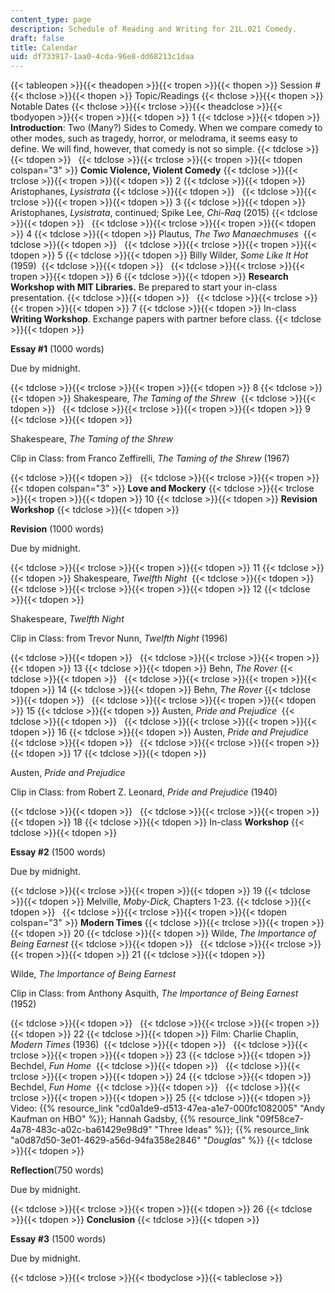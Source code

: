 ```yaml
---
content_type: page
description: Schedule of Reading and Writing for 21L.021 Comedy.
draft: false
title: Calendar
uid: df733917-1aa0-4cda-96e8-dd68213c1daa
---
```

{{< tableopen >}}{{< theadopen >}}{{< tropen >}}{{< thopen >}}
Session #
{{< thclose >}}{{< thopen >}}
Topic/Readings
{{< thclose >}}{{< thopen >}}
Notable Dates
{{< thclose >}}{{< trclose >}}{{< theadclose >}}{{< tbodyopen >}}{{< tropen >}}{{< tdopen >}}
1
{{< tdclose >}}{{< tdopen >}}
**Introduction**: Two (Many?) Sides to Comedy. When we compare comedy to other modes, such as tragedy, horror, or melodrama, it seems easy to define. We will find, however, that comedy is not so simple.
{{< tdclose >}}{{< tdopen >}}
 
{{< tdclose >}}{{< trclose >}}{{< tropen >}}{{< tdopen colspan="3" >}}
**Comic Violence, Violent Comedy**
{{< tdclose >}}{{< trclose >}}{{< tropen >}}{{< tdopen >}}
2
{{< tdclose >}}{{< tdopen >}}
Aristophanes, *Lysistrata*
{{< tdclose >}}{{< tdopen >}}
 
{{< tdclose >}}{{< trclose >}}{{< tropen >}}{{< tdopen >}}
3
{{< tdclose >}}{{< tdopen >}}
Aristophanes, *Lysistrata*, continued; Spike Lee, *Chi-Raq* (2015)
{{< tdclose >}}{{< tdopen >}}
 
{{< tdclose >}}{{< trclose >}}{{< tropen >}}{{< tdopen >}}
4
{{< tdclose >}}{{< tdopen >}}
Plautus, *The Two Manaechmuses* 
{{< tdclose >}}{{< tdopen >}}
 
{{< tdclose >}}{{< trclose >}}{{< tropen >}}{{< tdopen >}}
5
{{< tdclose >}}{{< tdopen >}}
Billy Wilder, *Some Like It Hot* (1959) 
{{< tdclose >}}{{< tdopen >}}
 
{{< tdclose >}}{{< trclose >}}{{< tropen >}}{{< tdopen >}}
6
{{< tdclose >}}{{< tdopen >}}
**Research Workshop with MIT Libraries.** Be prepared to start your in-class presentation.
{{< tdclose >}}{{< tdopen >}}
 
{{< tdclose >}}{{< trclose >}}{{< tropen >}}{{< tdopen >}}
7
{{< tdclose >}}{{< tdopen >}}
In-class **Writing Workshop**. Exchange papers with partner before class.
{{< tdclose >}}{{< tdopen >}}

**Essay #1** (1000 words) 

Due by midnight.

{{< tdclose >}}{{< trclose >}}{{< tropen >}}{{< tdopen >}}
8
{{< tdclose >}}{{< tdopen >}}
Shakespeare, *The Taming of the Shrew* 
{{< tdclose >}}{{< tdopen >}}
 
{{< tdclose >}}{{< trclose >}}{{< tropen >}}{{< tdopen >}}
9
{{< tdclose >}}{{< tdopen >}}

Shakespeare, *The Taming of the Shrew* 

Clip in Class: from Franco Zeffirelli, *The Taming of the Shrew* (1967)

{{< tdclose >}}{{< tdopen >}}
 
{{< tdclose >}}{{< trclose >}}{{< tropen >}}{{< tdopen colspan="3" >}}
**Love and Mockery**
{{< tdclose >}}{{< trclose >}}{{< tropen >}}{{< tdopen >}}
10
{{< tdclose >}}{{< tdopen >}}
**Revision Workshop**
{{< tdclose >}}{{< tdopen >}}

**Revision** (1000 words)

Due by midnight. 

{{< tdclose >}}{{< trclose >}}{{< tropen >}}{{< tdopen >}}
11
{{< tdclose >}}{{< tdopen >}}
Shakespeare, *Twelfth Night* 
{{< tdclose >}}{{< tdopen >}}
 
{{< tdclose >}}{{< trclose >}}{{< tropen >}}{{< tdopen >}}
12
{{< tdclose >}}{{< tdopen >}}

Shakespeare, *Twelfth Night* 

Clip in Class: from Trevor Nunn, *Twelfth Night* (1996)

{{< tdclose >}}{{< tdopen >}}
 
{{< tdclose >}}{{< trclose >}}{{< tropen >}}{{< tdopen >}}
13
{{< tdclose >}}{{< tdopen >}}
Behn, *The Rover*
{{< tdclose >}}{{< tdopen >}}
 
{{< tdclose >}}{{< trclose >}}{{< tropen >}}{{< tdopen >}}
14
{{< tdclose >}}{{< tdopen >}}
Behn, *The Rover*
{{< tdclose >}}{{< tdopen >}}
 
{{< tdclose >}}{{< trclose >}}{{< tropen >}}{{< tdopen >}}
15
{{< tdclose >}}{{< tdopen >}}
Austen, *Pride and Prejudice* 
{{< tdclose >}}{{< tdopen >}}
 
{{< tdclose >}}{{< trclose >}}{{< tropen >}}{{< tdopen >}}
16
{{< tdclose >}}{{< tdopen >}}
Austen, *Pride and Prejudice* 
{{< tdclose >}}{{< tdopen >}}
 
{{< tdclose >}}{{< trclose >}}{{< tropen >}}{{< tdopen >}}
17
{{< tdclose >}}{{< tdopen >}}

Austen, *Pride and Prejudice* 

Clip in Class: from Robert Z. Leonard, *Pride and Prejudice* (1940)

{{< tdclose >}}{{< tdopen >}}
 
{{< tdclose >}}{{< trclose >}}{{< tropen >}}{{< tdopen >}}
18
{{< tdclose >}}{{< tdopen >}}
In-class **Workshop**
{{< tdclose >}}{{< tdopen >}}

**Essay #2** (1500 words)

Due by midnight. 

{{< tdclose >}}{{< trclose >}}{{< tropen >}}{{< tdopen >}}
19
{{< tdclose >}}{{< tdopen >}}
Melville, *Moby-Dick,* Chapters 1-23.
{{< tdclose >}}{{< tdopen >}}
 
{{< tdclose >}}{{< trclose >}}{{< tropen >}}{{< tdopen colspan="3" >}}
**Modern Times**
{{< tdclose >}}{{< trclose >}}{{< tropen >}}{{< tdopen >}}
20
{{< tdclose >}}{{< tdopen >}}
Wilde, *The Importance of Being Earnest*
{{< tdclose >}}{{< tdopen >}}
 
{{< tdclose >}}{{< trclose >}}{{< tropen >}}{{< tdopen >}}
21
{{< tdclose >}}{{< tdopen >}}

Wilde, *The Importance of Being Earnest* 

Clip in Class: from Anthony Asquith, *The Importance of Being Earnest* (1952)

{{< tdclose >}}{{< tdopen >}}
 
{{< tdclose >}}{{< trclose >}}{{< tropen >}}{{< tdopen >}}
22
{{< tdclose >}}{{< tdopen >}}
Film: Charlie Chaplin, *Modern Times* (1936) 
{{< tdclose >}}{{< tdopen >}}
 
{{< tdclose >}}{{< trclose >}}{{< tropen >}}{{< tdopen >}}
23
{{< tdclose >}}{{< tdopen >}}
Bechdel, *Fun Home* 
{{< tdclose >}}{{< tdopen >}}
 
{{< tdclose >}}{{< trclose >}}{{< tropen >}}{{< tdopen >}}
24
{{< tdclose >}}{{< tdopen >}}
Bechdel, *Fun Home* 
{{< tdclose >}}{{< tdopen >}}
 
{{< tdclose >}}{{< trclose >}}{{< tropen >}}{{< tdopen >}}
25
{{< tdclose >}}{{< tdopen >}}
Video: {{% resource_link "cd0a1de9-d513-47ea-a1e7-000fc1082005" "Andy Kaufman on HBO" %}}; Hannah Gadsby, {{% resource_link "09f58ce7-4a78-483c-a02c-ba61429e98d9" "Three Ideas" %}}; {{% resource_link "a0d87d50-3e01-4629-a56d-94fa358e2846" "*Douglas*" %}}
{{< tdclose >}}{{< tdopen >}}

**Reflection**(750 words)

Due by midnight.

{{< tdclose >}}{{< trclose >}}{{< tropen >}}{{< tdopen >}}
26
{{< tdclose >}}{{< tdopen >}}
**Conclusion**
{{< tdclose >}}{{< tdopen >}}

**Essay #3** (1500 words)

Due by midnight.

{{< tdclose >}}{{< trclose >}}{{< tbodyclose >}}{{< tableclose >}}